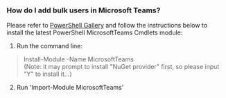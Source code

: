 ### How do I add bulk users in Microsoft Teams?
Please refer to [PowerShell Gallery](https://www.powershellgallery.com/packages/MicrosoftTeams/) and follow the instructions below to install the latest PowerShell MicrosoftTeams Cmdlets module:
1. Run the command line:
> Install-Module -Name MicrosoftTeams  
(Note: it may prompt to install "NuGet provider" first, so please input "Y" to install it...)
2. Run 'Import-Module MicrosoftTeams'
